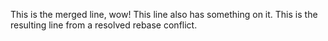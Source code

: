 This is the merged line, wow!
This line also has something on it.
This is the resulting line from a resolved rebase conflict.
